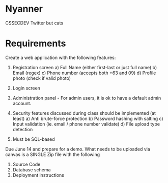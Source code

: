 # Nyanner
CSSECDEV Twitter but cats

# Requirements
Create a web application with the following features:
1) Registration screen
a) Full Name (either first-last or just full name)
b) Email (regex)
c) Phone number (accepts both +63 and 09)
d) Profile photo (check if valid photo)

2) Login screen

3) Administration panel - For admin users, it is ok to have a default admin account.

4) Security features discussed during class should be implemented (at least)
a) Anti brute-force protection
b) Password hashing with salting
c) Input validation (ie. email / phone number validate)
d) File upload type detection

5) Must be SQL-based

Due June 14 and prepare for a demo.
What needs to be uploaded via canvas is a SINGLE Zip file with the following
1) Source Code
2) Database schema 
3) Deployment instructions
